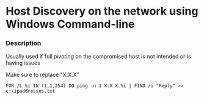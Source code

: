 # Host Discovery on the network using Windows Command-line

### Description
Usually used if full pivoting on the compromised host is not intended or is having issues

Make sure to replace "X.X.X"
```batch
FOR /L %i IN (1,1,254) DO ping -n 1 X.X.X.%i | FIND /i "Reply" >> c:\ipaddresses.txt
```

